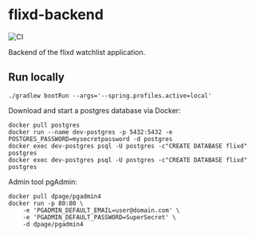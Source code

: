 # flixd-backend

![CI](https://github.com/fbex/flixd-backend/workflows/CI/badge.svg?branch=master)

Backend of the flixd watchlist application.

## Run locally

`./gradlew bootRun --args='--spring.profiles.active=local'`

Download and start a postgres database via Docker:
```
docker pull postgres
docker run --name dev-postgres -p 5432:5432 -e POSTGRES_PASSWORD=mysecretpassword -d postgres
docker exec dev-postgres psql -U postgres -c"CREATE DATABASE flixd" postgres
docker exec dev-postgres psql -U postgres -c"CREATE DATABASE flixd" postgres
```

Admin tool pgAdmin:
```
docker pull dpage/pgadmin4
docker run -p 80:80 \
    -e 'PGADMIN_DEFAULT_EMAIL=user@domain.com' \
    -e 'PGADMIN_DEFAULT_PASSWORD=SuperSecret' \
    -d dpage/pgadmin4
```
